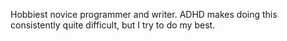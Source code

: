 Hobbiest novice programmer and writer. ADHD makes doing this consistently quite difficult, but I try to do my best.

<!---
Groundlarr/Groundlarr is a ✨ special ✨ repository because its `README.md` (this file) appears on your GitHub profile.
You can click the Preview link to take a look at your changes.
--->
